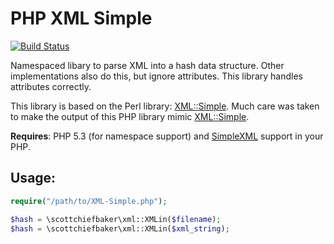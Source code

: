 PHP XML Simple
==============

[![Build Status](https://travis-ci.org/scottchiefbaker/php-XML-Simple.svg?branch=master)](https://travis-ci.org/scottchiefbaker/php-XML-Simple)

Namespaced libary to parse XML into a hash data structure. Other implementations also do this, but ignore attributes. This library handles attributes correctly.

This library is based on the Perl library: [XML::Simple](https://metacpan.org/pod/XML::Simple). Much care was taken to make the output of this PHP library mimic [XML::Simple](https://metacpan.org/pod/XML::Simple).

**Requires**: PHP 5.3 (for namespace support) and [SimpleXML](http://php.net/manual/en/book.simplexml.php) support in your PHP.

Usage:
------

```PHP
require("/path/to/XML-Simple.php");

$hash = \scottchiefbaker\xml::XMLin($filename);
$hash = \scottchiefbaker\xml::XMLin($xml_string);
```
